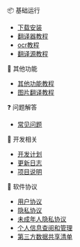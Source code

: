 
📦 基础运行
- [下载安装](/5.0/basic/start)
- [翻译器教程](/5.0/basic/dangotranslator)
- [ocr教程](/5.0/basic/ocr)
- [翻译源教程](/5.0/basic/translate)


🍭 其他功能
- [其他功能教程](/5.0/basic/else)
- [图片翻译教程](/5.0/basic/manga)

❓ 问题解答
- [常见问题](/5.0/FAQ/faq)

🐛 开发相关
- [开发计划](/5.0/develop/plan)
- [更新日志](/5.0/develop/changelog)
- [项目说明](/5.0/develop/technology)

📕 软件协议
- [用户协议](/5.0/agreement/user_agreement)
- [隐私协议](/5.0/agreement/privacy)
- [未成年人隐私协议](/5.0/agreement/minor_privacy)
- [个人信息查阅和管理](/5.0/agreement/personal)
- [第三方数据共享清单](/5.0/agreement/third_party)